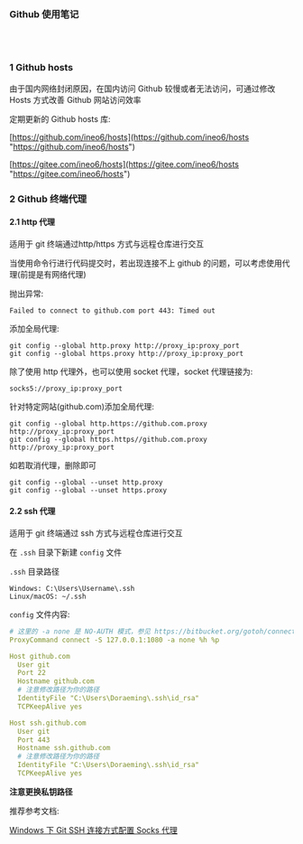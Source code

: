 ### Github 使用笔记  


​    
​    
### 1 Github hosts  

由于国内网络封闭原因，在国内访问 Github 较慢或者无法访问，可通过修改 Hosts 方式改善 Github 网站访问效率  

定期更新的 Github hosts 库:  

[https://github.com/ineo6/hosts](https://github.com/ineo6/hosts "https://github.com/ineo6/hosts")  

[https://gitee.com/ineo6/hosts](https://gitee.com/ineo6/hosts "https://gitee.com/ineo6/hosts")  



### 2 Github 终端代理 

#### 2.1 http 代理

适用于 git 终端通过http/https 方式与远程仓库进行交互  

当使用命令行进行代码提交时，若出现连接不上 github 的问题，可以考虑使用代理(前提是有网络代理)  

抛出异常:  

```
Failed to connect to github.com port 443: Timed out
```

添加全局代理:  

```
git config --global http.proxy http://proxy_ip:proxy_port
git config --global https.proxy http://proxy_ip:proxy_port
```

除了使用 http 代理外，也可以使用 socket 代理，socket 代理链接为:  

```
socks5://proxy_ip:proxy_port
```

针对特定网站(github.com)添加全局代理:  

```
git config --global http.https://github.com.proxy http://proxy_ip:proxy_port
git config --global https.https//github.com.proxy http://proxy_ip:proxy_port
```

如若取消代理，删除即可  

```
git config --global --unset http.proxy
git config --global --unset https.proxy
```

#### 2.2 ssh 代理

适用于 git 终端通过 ssh 方式与远程仓库进行交互  

在 `.ssh` 目录下新建 `config` 文件  

`.ssh` 目录路径  

```
Windows: C:\Users\Username\.ssh
Linux/macOS: ~/.ssh
```

`config` 文件内容:  

```yaml
# 这里的 -a none 是 NO-AUTH 模式，参见 https://bitbucket.org/gotoh/connect/wiki/Home 中的 More detail 一节
ProxyCommand connect -S 127.0.0.1:1080 -a none %h %p

Host github.com
  User git
  Port 22
  Hostname github.com
  # 注意修改路径为你的路径
  IdentityFile "C:\Users\Doraeming\.ssh\id_rsa"
  TCPKeepAlive yes

Host ssh.github.com
  User git
  Port 443
  Hostname ssh.github.com
  # 注意修改路径为你的路径
  IdentityFile "C:\Users\Doraeming\.ssh\id_rsa"
  TCPKeepAlive yes
```

**注意更换私钥路径**  

推荐参考文档:  

[Windows 下 Git SSH 连接方式配置 Socks 代理](https://upupming.site/2019/05/09/git-ssh-socks-proxy)  

